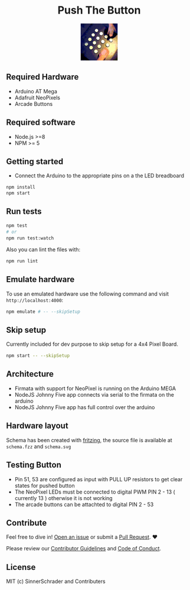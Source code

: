 <h1 align="center">Push The Button</h1>
<p align="center">
    <img
        src="logo.gif"
        width="100"
        height="100"
        alt="Push the button logo"
    />
</p>

## Required Hardware

- Arduino AT Mega
- Adafruit NeoPixels
- Arcade Buttons

## Required software

- Node.js >=8
- NPM >= 5

## Getting started

- Connect the Arduino to the appropriate pins on a the LED breadboard

```
npm install
npm start
```

## Run tests

```sh
npm test
# or
npm run test:watch
```

Also you can lint the files with:

```sh
npm run lint
```

## Emulate hardware

To use an emulated hardware use the following command and visit `http://localhost:4000`:

```sh
npm emulate # -- --skipSetup
```

## Skip setup

Currently included for dev purpose to skip setup for a 4x4 Pixel Board.

```sh
npm start -- --skipSetup
```

## Architecture

- Firmata with support for NeoPixel is running on the Arduino MEGA
- NodeJS Johnny Five app connects via serial to the firmata on the arduino
- NodeJS Johnny Five app has full control over the arduino

## Hardware layout

Schema has been created with [fritzing][1], the source file is available at `schema.fzz` and `schema.svg`

## Testing Button
- Pin 51, 53 are configured as input with PULL UP resistors to get clear states for pushed button
- The NeoPixel LEDs must be connected to digital PWM PIN 2 - 13 ( currently 13 ) otherwise it is not working
- The arcade buttons can be attachted to digital PIN 2 - 53

[1]: http://fritzing.org/home/


## Contribute

Feel free to dive in! [Open an issue](https://github.com/sinnerschrader/push-the-button/issues/new) or submit a [Pull Request](https://github.com/sinnerschrader/push-the-button/pull/new/master). :heart:

Please review our [Contributor Guidelines](https://github.com/sinnerschrader/push-the-button/blob/master/CONTRIBUTING.md) and [Code of Conduct](https://github.com/sinnerschrader/push-the-button/blob/master/CODE_OF_CONDUCT.md).


## License
MIT (c) SinnerSchrader and Contributers
